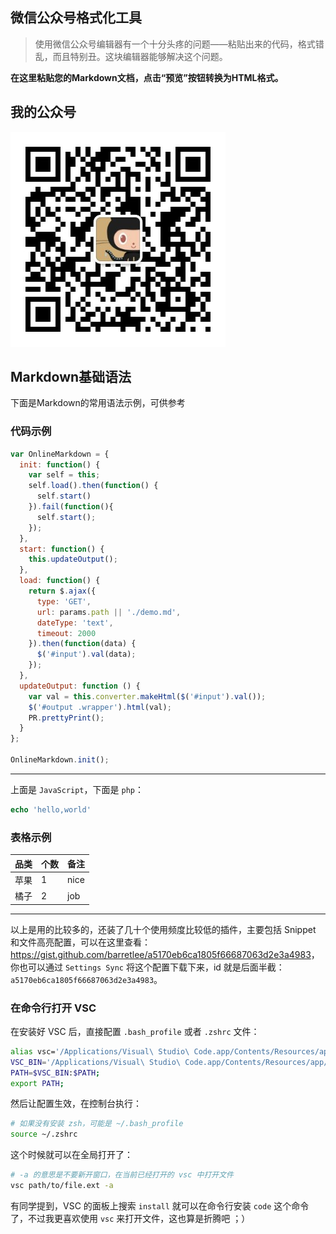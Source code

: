 ## 微信公众号格式化工具

> 使用微信公众号编辑器有一个十分头疼的问题——粘贴出来的代码，格式错乱，而且特别丑。这块编辑器能够解决这个问题。

**在这里粘贴您的Markdown文档，点击“预览”按钮转换为HTML格式。** 

## 我的公众号

![微信公众号](./imgs/qrcode_for_gh_c8de415f2495_344.jpg)

## Markdown基础语法

下面是Markdown的常用语法示例，可供参考

### 代码示例

```javascript
var OnlineMarkdown = {
  init: function() {
    var self = this;
    self.load().then(function() {
      self.start()
    }).fail(function(){
      self.start();
    });
  },
  start: function() {
    this.updateOutput();
  },
  load: function() {
    return $.ajax({
      type: 'GET',
      url: params.path || './demo.md',
      dateType: 'text',
      timeout: 2000
    }).then(function(data) {
      $('#input').val(data);
    });
  },
  updateOutput: function () {
    var val = this.converter.makeHtml($('#input').val());
    $('#output .wrapper').html(val);
    PR.prettyPrint();
  }
};

OnlineMarkdown.init();
```
---

上面是 `JavaScript`，下面是 `php`：

```php
echo 'hello,world'
```

### 表格示例

| 品类 | 个数 | 备注 |
|-----|-----|------|
| 苹果 | 1   | nice |
| 橘子 | 2   | job |



---

以上是用的比较多的，还装了几十个使用频度比较低的插件，主要包括 Snippet 和文件高亮配置，可以在这里查看：<https://gist.github.com/barretlee/a5170eb6ca1805f66687063d2e3a4983>，你也可以通过 `Settings Sync` 将这个配置下载下来，id 就是后面半截：`a5170eb6ca1805f66687063d2e3a4983`。

### 在命令行打开 VSC

在安装好 VSC 后，直接配置 `.bash_profile` 或者 `.zshrc` 文件：

```bash
alias vsc='/Applications/Visual\ Studio\ Code.app/Contents/Resources/app/bin/code';
VSC_BIN='/Applications/Visual\ Studio\ Code.app/Contents/Resources/app/bin';
PATH=$VSC_BIN:$PATH;
export PATH;
```

然后让配置生效，在控制台执行：

```bash
# 如果没有安装 zsh，可能是 ~/.bash_profile
source ~/.zshrc 
```

这个时候就可以在全局打开了：

```bash
# -a 的意思是不要新开窗口，在当前已经打开的 vsc 中打开文件
vsc path/to/file.ext -a 
```

有同学提到，VSC 的面板上搜索 `install` 就可以在命令行安装 `code` 这个命令了，不过我更喜欢使用 `vsc` 来打开文件，这也算是折腾吧 ；）
